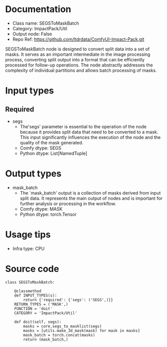# Documentation
- Class name: SEGSToMaskBatch
- Category: ImpactPack/Util
- Output node: False
- Repo Ref: https://github.com/ltdrdata/ComfyUI-Impact-Pack.git

SEGSToMaskBatch node is designed to convert split data into a set of masks. It serves as an important intermediate in the image processing process, converting split output into a format that can be efficiently processed for follow-up operations. The node abstractly addresses the complexity of individual partitions and allows batch processing of masks.

# Input types
## Required
- segs
    - The'segs' parameter is essential to the operation of the node because it provides split data that need to be converted to a mask. This input significantly influences the execution of the node and the quality of the mask generated.
    - Comfy dtype: SEGS
    - Python dtype: List[NamedTuple]

# Output types
- mask_batch
    - The `mask_batch' output is a collection of masks derived from input split data. It represents the main output of nodes and is important for further analysis or processing in the workflow.
    - Comfy dtype: MASK
    - Python dtype: torch.Tensor

# Usage tips
- Infra type: CPU

# Source code
```
class SEGSToMaskBatch:

    @classmethod
    def INPUT_TYPES(s):
        return {'required': {'segs': ('SEGS',)}}
    RETURN_TYPES = ('MASK',)
    FUNCTION = 'doit'
    CATEGORY = 'ImpactPack/Util'

    def doit(self, segs):
        masks = core.segs_to_masklist(segs)
        masks = [utils.make_3d_mask(mask) for mask in masks]
        mask_batch = torch.concat(masks)
        return (mask_batch,)
```